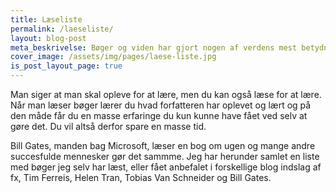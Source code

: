 ```yaml
---
title: Læseliste
permalink: /laeseliste/
layout: blog-post
meta_beskrivelse: Bøger og viden har gjort nogen af verdens mest betydningsfulde mennesker til dem de er. Med denne liste får du en indsigt i de bedst bøger anbefalet af verdens topfolk. 
cover_image: /assets/img/pages/laese-liste.jpg
is_post_layout_page: true
---
```

Man siger at man skal opleve for at lære, men du kan også læse for at lære. Når man læser bøger lærer du hvad forfatteren har oplevet og lært og på den måde får du en masse erfaringe du kun kunne have fået ved selv at gøre det. Du vil altså derfor spare en masse tid.

Bill Gates, manden bag Microsoft, læser en bog om ugen og mange andre succesfulde mennesker gør det sammme. Jeg har herunder samlet en liste med bøger jeg selv har læst, eller fået anbefalet i forskellige blog indslag af fx, Tim Ferreis, Helen Tran, Tobias Van Schneider og Bill Gates.
